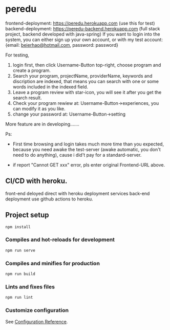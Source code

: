 # peredu
frontend-deployment: https://peredu.herokuapp.com (use this for test)
backend-deployment: https://peredu-backend.herokuapp.com 
(full stack project, backend developed with java-spring)
If you want to login into the system, you can either sign up your own account, or with my test account: {email: beierhao@hotmail.com, password: password}

For testing, 
1. login first, then click Username-Button top-right, choose program and create a program. 
2. Search your program, projectName, providerName, keywords and discription are indexed, that means you can search with one or some words included in the indexed field.
3. Leave a program review with star-icon, you will see it after you get the search result.
4. Check your program rewiew at: Username-Button->experiences, you can modify it as you like.
5. change your password at: Username-Button->setting

More feature are in developing.......


Ps:
- First time browsing and login takes much more time than you expected, because you need awake the test-server (awake automatic, you don't need to do anything), cause i did't pay for a standard-server.

- if report "Cannot GET xxx" error, pls enter original Frontend-URL above.


## CI/CD with heroku.
front-end deloyed direct with heroku deployment services
back-end deployment use github actions to heroku.

## Project setup
```
npm install
```

### Compiles and hot-reloads for development
```
npm run serve
```

### Compiles and minifies for production
```
npm run build
```

### Lints and fixes files
```
npm run lint
```

### Customize configuration
See [Configuration Reference](https://cli.vuejs.org/config/).
